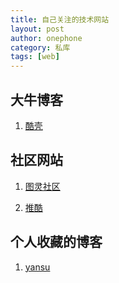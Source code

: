 ```yaml
---
title: 自己关注的技术网站
layout: post
author: onephone
category: 私库
tags: [web]
---
```


## 大牛博客
1. [酷壳](http://coolshell.cn/)

## 社区网站
1. [图灵社区](http://www.ituring.com.cn/users/213442)

2. [推酷](http://www.tuicool.com)

## 个人收藏的博客
1. [yansu](http://yansu.org/)

